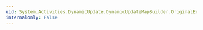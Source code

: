 ```yaml
---
uid: System.Activities.DynamicUpdate.DynamicUpdateMapBuilder.OriginalEnvironment
internalonly: False
---
```


